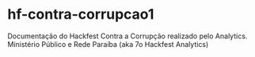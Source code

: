 # hf-contra-corrupcao1
Documentação do Hackfest Contra a Corrupção realizado pelo Analytics. Ministério Público e Rede Paraíba (aka 7o Hackfest Analytics)
